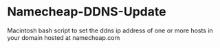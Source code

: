 Namecheap-DDNS-Update
=====================

Macintosh bash script to set the ddns ip address of one or more hosts in your domain hosted at namecheap.com
